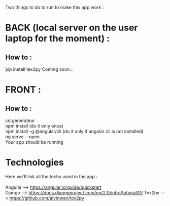 Two things to do to run to make this app work :

# BACK (local server on the user laptop for the moment) :
## How to :
pip install tex2py
Coming soon...

# FRONT :
## How to :
cd generateur <br>
npm install (do it only once)<br>
npm install -g @angular/cli (do it only if angular cli is not installed)<br>
ng serve --open<br>
Your app should be running

# Technologies
Here we'll link all the techs used in the app :<br>
<br>
Angular --> https://angular.io/guide/quickstart <br>
Django --> https://docs.djangoproject.com/en/2.0/intro/tutorial01/
Tex2py --> https://github.com/alvinwan/tex2py


